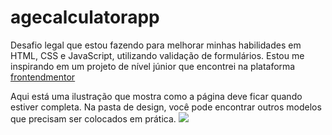 # agecalculatorapp
Desafio legal que estou fazendo para melhorar minhas habilidades em HTML, CSS e JavaScript, utilizando validação de formulários. Estou me inspirando em um projeto de nível júnior que encontrei na plataforma [frontendmentor](https://www.frontendmentor.io/) 


Aqui está uma ilustração que mostra como a página deve ficar quando estiver completa. Na pasta de design, você pode encontrar outros modelos que precisam ser colocados em prática.
<img src="https://github.com/fredericoespeschit/agecalculatorapp/blob/4ca61555968a844e484dc92f3f489757c50bf60b/design/desktop-design.jpg">